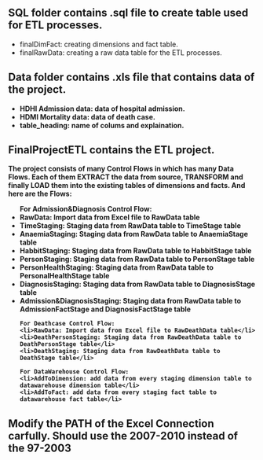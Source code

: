 <h2>SQL folder contains .sql file to create table used for ETL processes.</h2>
<ul> 
    <li>finalDimFact: creating dimensions and fact table.</li>
    <li>finalRawData: creating a raw data table for the ETL processes.</li>
</ul>

<b><h2>Data folder contains .xls file that contains data of the project.</h2>
<ul>
    <li>HDHI Admission data: data of hospital admission.</li>
    <li>HDMI Mortality data: data of death case.</li>
    <li>table_heading: name of colums and explaination.</li>
</ul>

<b><h2>FinalProjectETL contains the ETL project.</h2>
The project consists of many Control Flows in which has many Data Flows. Each of them EXTRACT the data from source, TRANSFORM and finally LOAD them into the existing tables of dimensions and facts. And here are the Flows:
<ul>
    For Admission&Diagnosis Control Flow:
    <li>RawData: Import data from Excel file to RawData table</li>
    <li>TimeStaging: Staging data from RawData table to TimeStage table </li>
    <li>AnaemiaStaging: Staging data from RawData table to AnaemiaStage table</li>
    <li>HabbitStaging: Staging data from RawData table to HabbitStage table</li>
    <li>PersonStaging: Staging data from RawData table to PersonStage table</li>
    <li>PersonHealthStaging: Staging data from RawData table to PersonalHealthStage table</li>
    <li>DiagnosisStaging: Staging data from RawData table to DiagnosisStage table</li>
    <li>Admission&DiagnosisStaging: Staging data from RawData table to AdmissionFactStage and DiagnosisFactStage table</li>
    
    For Deathcase Control Flow:
    <li>RawData: Import data from Excel file to RawDeathData table</li>
    <li>DeathPersonStaging: Staging data from RawDeathData table to DeathPersonStage table</li>
    <li>DeathStaging: Staging data from RawDeathData table to DeathStage table</li>
    
    For DataWarehouse Control Flow:
    <li>AddToDimension: add data from every staging dimension table to datawarehouse dimension table</li>
    <li>AddToFact: add data from every staging fact table to datawarehouse fact table</li>
</ul> 

<h2>Modify the PATH of the Excel Connection carfully. Should use the 2007-2010 instead of the 97-2003</h2>
